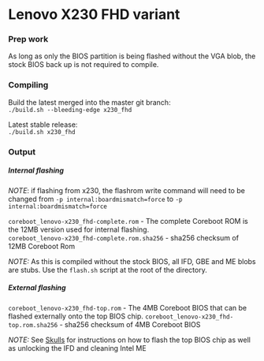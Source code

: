 # Lenovo X230 FHD variant

### Prep work
As long as only the BIOS partition is being flashed without the VGA blob, the stock BIOS
 back up is not required to compile.

### Compiling
Build the latest merged into the master git branch:  
`./build.sh --bleeding-edge x230_fhd`

Latest stable release:  
 `./build.sh x230_fhd`

### Output
 ##### Internal flashing
*NOTE*: if flashing from x230, the flashrom write command will need to be changed
        from `-p internal:boardmismatch=force` to `-p internal:boardmismatch=force`

`coreboot_lenovo-x230_fhd-complete.rom` - The complete Coreboot ROM is the 12MB version used for internal flashing.   
`coreboot_lenovo-x230_fhd-complete.rom.sha256` - sha256 checksum of 12MB Coreboot Rom

*NOTE:* As this is compiled without the stock BIOS, all IFD, GBE and ME blobs are stubs.  Use the `flash.sh` script at the root of the directory.


##### External flashing
`coreboot_lenovo-x230_fhd-top.rom` - The 4MB Coreboot BIOS that can be flashed externally onto the top BIOS chip.
`coreboot_lenovo-x230_fhd-top.rom.sha256` - sha256 checksum of 4MB Coreboot BIOS

*NOTE:* See [Skulls](https://github.com/merge/skulls/tree/master/x230) for instructions on how to flash the top BIOS chip as well as unlocking the IFD and cleaning Intel ME
